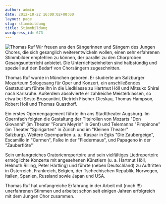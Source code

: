 ```yaml
---
author: admin
date: 2012-10-22 16:00:02+00:00
layout: page
slug: stimmbildung
title: Stimmbildung
wordpress_id: 673
---
```


![Thomas Ruf](/wp-content/uploads/2012/10/portraitneu.jpg)
Wir freuen uns den Sängerinnen und Sängern des Jungen Chores, die sich gesanglich weiterentwickeln wollen, einen sehr erfahrenen Stimmbilder empfehlen zu können, der parallel zu den Chorproben Gesangsunterricht anbietet. Die Unterrichtseinheiten sind halbstündig und speziell auf den Bedarf von Chorsängern zugeschnitten.

Thomas Ruf wurde in München geboren. Er studierte am Salzburger Mozarteum Sologesang für Oper und Konzert, ein anschließendes Gaststudium führte ihn in die Liedklasse zu Hartmut Höll und Mitsuko Shirai nach Karlsruhe. Außerdem absolvierte er zahlreiche Meisterklassen, so etwa bei Sesto Bruscantini, Dietrich Fischer-Dieskau, Thomas Hampson, Robert Holl und Thomas Quasthoff.

Ein erstes Opernengagement führte ihn ans Stadttheater Augsburg. Im Opernfach folgten die Gestaltung der Titelrollen von Mozarts "Don Giovanni" (im Theater "Forum Meyrin" in Genf) und Telemanns "Pimpinone" (im Theater "Spirigarten" in Zürich und im "Kleinen Theater" Salzburg). Weitere Opernpartien u. a.: Kaspar in Egks "Die Zaubergeige", Escamillo in "Carmen", Falke in der "Fledermaus", und Papageno in der "Zauberflöte"

Sein umfangreiches Oratorienrepertoire und sein vielfältiges Liedrepertoire ermöglichte Konzerte mit angesehenen Künstlern (u. a. Hartmut Höll, Helmuth Rilling, Peter Härtling) und führte (neben Deutschland) zu Auftritten in Österreich, Frankreich, Belgien, der Tschechischen Republik, Norwegen, Italien, Spanien, Russland sowie Japan und USA.

Thomas Ruf hat umfangreiche Erfahrung in der Arbeit mit (noch !!!) unerfahrenen Stimmen und arbeitet schon seit einigen Jahren erfolgreich mit dem Jungen Chor zusammen.

